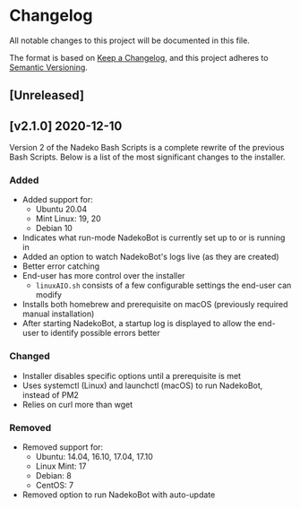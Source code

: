 # Changelog

All notable changes to this project will be documented in this file.

The format is based on [Keep a Changelog](https://keepachangelog.com/en/1.0.0/), and this project adheres to [Semantic Versioning](https://semver.org/spec/v2.0.0.html).

## [Unreleased]

## [v2.1.0] 2020-12-10

Version 2 of the Nadeko Bash Scripts is a complete rewrite of the previous Bash Scripts. Below is a list of the most significant changes to the installer.

### Added

* Added support for:
    * Ubuntu 20.04
    * Mint Linux: 19, 20
    * Debian 10
* Indicates what run-mode NadekoBot is currently set up to or is running in
* Added an option to watch NadekoBot's logs live (as they are created)
* Better error catching
* End-user has more control over the installer
    * `linuxAIO.sh` consists of a few configurable settings the end-user can modify
* Installs both homebrew and prerequisite on macOS (previously required manual installation)
* After starting NadekoBot, a startup log is displayed to allow the end-user to identify possible errors better

### Changed

* Installer disables specific options until a prerequisite is met
* Uses systemctl (Linux) and launchctl (macOS) to run NadekoBot, instead of PM2
* Relies on curl more than wget

### Removed

* Removed support for:
    * Ubuntu: 14.04, 16.10, 17.04, 17.10
    * Linux Mint: 17
    * Debian: 8
    * CentOS: 7
* Removed option to run NadekoBot with auto-update

